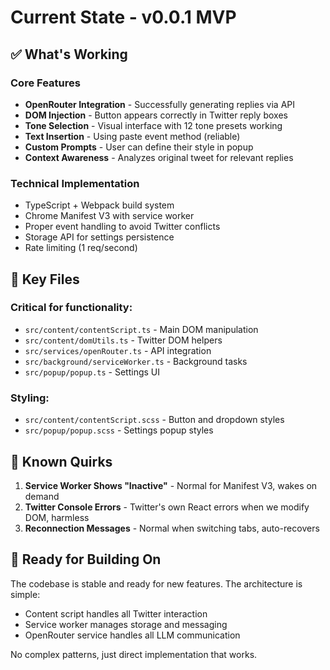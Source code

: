 # Current State - v0.0.1 MVP

## ✅ What's Working

### Core Features
- **OpenRouter Integration** - Successfully generating replies via API
- **DOM Injection** - Button appears correctly in Twitter reply boxes
- **Tone Selection** - Visual interface with 12 tone presets working
- **Text Insertion** - Using paste event method (reliable)
- **Custom Prompts** - User can define their style in popup
- **Context Awareness** - Analyzes original tweet for relevant replies

### Technical Implementation
- TypeScript + Webpack build system
- Chrome Manifest V3 with service worker
- Proper event handling to avoid Twitter conflicts
- Storage API for settings persistence
- Rate limiting (1 req/second)

## 📍 Key Files

### Critical for functionality:
- `src/content/contentScript.ts` - Main DOM manipulation
- `src/content/domUtils.ts` - Twitter DOM helpers  
- `src/services/openRouter.ts` - API integration
- `src/background/serviceWorker.ts` - Background tasks
- `src/popup/popup.ts` - Settings UI

### Styling:
- `src/content/contentScript.scss` - Button and dropdown styles
- `src/popup/popup.scss` - Settings popup styles

## 🔧 Known Quirks

1. **Service Worker Shows "Inactive"** - Normal for Manifest V3, wakes on demand
2. **Twitter Console Errors** - Twitter's own React errors when we modify DOM, harmless
3. **Reconnection Messages** - Normal when switching tabs, auto-recovers

## 🚀 Ready for Building On

The codebase is stable and ready for new features. The architecture is simple:
- Content script handles all Twitter interaction
- Service worker manages storage and messaging
- OpenRouter service handles all LLM communication

No complex patterns, just direct implementation that works.